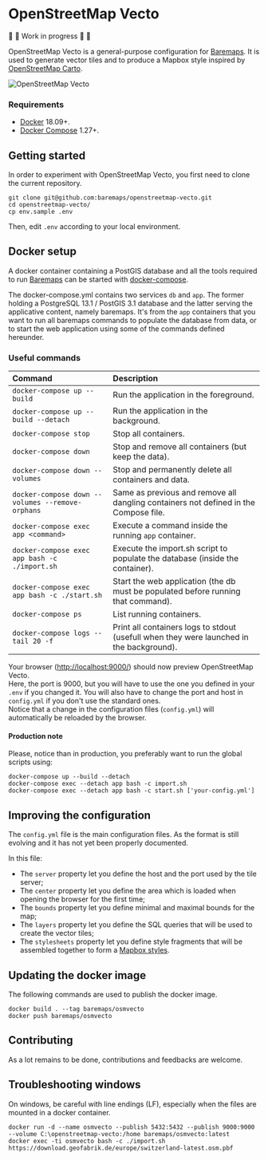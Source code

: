 # OpenStreetMap Vecto

🚧 🚧 Work in progress 🚧 🚧

OpenStreetMap Vecto is a general-purpose configuration for [Baremaps](https://github.com/baremaps/baremaps).
It is used to generate vector tiles and to produce a Mapbox style inspired by [OpenStreetMap Carto](https://github.com/gravitystorm/openstreetmap-carto).

![OpenStreetMap Vecto](screenshot.png)

### Requirements

* [Docker](https://www.docker.com/) 18.09+.
* [Docker Compose](https://docs.docker.com/compose/) 1.27+.

## Getting started

In order to experiment with OpenStreetMap Vecto, you first need to clone the current repository.

```
git clone git@github.com:baremaps/openstreetmap-vecto.git
cd openstreetmap-vecto/
cp env.sample .env
```
Then, edit `.env` according to your local environment.

## Docker setup

A docker container containing a PostGIS database and all the tools required to run [Baremaps](https://github.com/baremaps/baremaps) can be started with [docker-compose](https://docs.docker.com/compose/).

The docker-compose.yml contains two services `db` and `app`. The former holding a PostgreSQL 13.1 / PostGIS 3.1 database and the latter serving the applicative content, namely baremaps. It's from the `app` containers that you want to run all baremaps commands to populate the database from data, or to start the web application using some of the commands defined hereunder.

### Useful commands

Command                                                     | Description
:---------------------------------------                    | :--------------------------------------------------
`docker-compose up --build`                                 | Run the application in the foreground.
`docker-compose up --build --detach`                        | Run the application in the background.
`docker-compose stop`                                       | Stop all containers.
`docker-compose down`                                       | Stop and remove all containers (but keep the data).
`docker-compose down --volumes`                             | Stop and permanently delete all containers and data.
`docker-compose down --volumes --remove-orphans`            | Same as previous and remove all dangling containers not defined in the Compose file.
`docker-compose exec app <command>`                         | Execute a command inside the running `app` container.
`docker-compose exec app bash -c ./import.sh`               | Execute the import.sh script to populate the database (inside the container).
`docker-compose exec app bash -c ./start.sh`                | Start the web application (the db must be populated before running that command).
`docker-compose ps`                                         | List running containers.
`docker-compose logs --tail 20 -f`                          | Print all containers logs to stdout (usefull when they were launched in the background).


Your browser ([http://localhost:9000/](http://localhost:9000/)) should now preview OpenStreetMap Vecto.     
Here, the port is 9000, but you will have to use the one you defined in your `.env` if you changed it. You will also have to change the port and host in `config.yml` if you don't use the standard ones.    
Notice that a change in the configuration files (`config.yml`) will automatically be reloaded by the browser.    
#### Production note

Please, notice than in production, you preferably want to run the global scripts using:    

```
docker-compose up --build --detach   
docker-compose exec --detach app bash -c import.sh    
docker-compose exec --detach app bash -c start.sh ['your-config.yml']
```

## Improving the configuration

The `config.yml` file is the main configuration files.
As the format is still evolving and it has not yet been properly documented.

In this file:
- The `server` property let you define the host and the port used by the tile server;
- The `center` property let you define the area which is loaded when opening the browser for the first time;
- The `bounds` property let you define minimal and maximal bounds for the map;
- The `layers` property let you define the SQL queries that will be used to create the vector tiles;
- The `stylesheets` property let you define style fragments that will be assembled together to form a [Mapbox styles](https://docs.mapbox.com/mapbox-gl-js/style-spec/).

## Updating the docker image

The following commands are used to publish the docker image.

```
docker build . --tag baremaps/osmvecto
docker push baremaps/osmvecto
```

## Contributing

As a lot remains to be done, contributions and feedbacks are welcome. 

## Troubleshooting windows

On windows, be careful with line endings (LF), especially when the files are mounted in a docker container.

```
docker run -d --name osmvecto --publish 5432:5432 --publish 9000:9000 --volume C:\openstreetmap-vecto:/home baremaps/osmvecto:latest
docker exec -ti osmvecto bash -c ./import.sh https://download.geofabrik.de/europe/switzerland-latest.osm.pbf
```